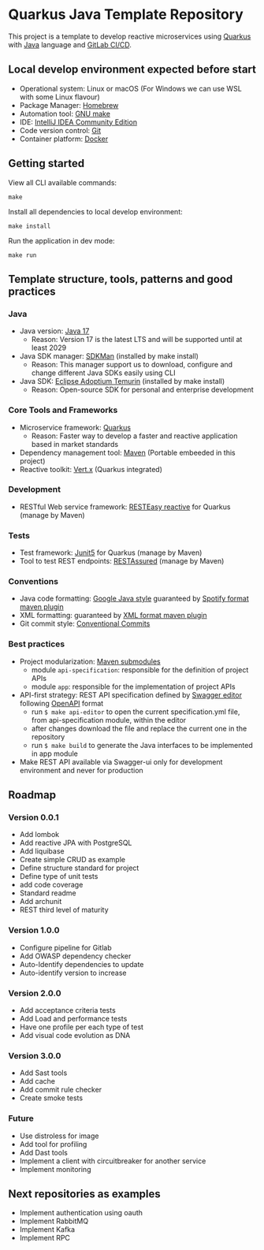 # Quarkus Java Template Repository

This project is a template to develop reactive microservices using [Quarkus](https://quarkus.io/) with [Java](https://docs.oracle.com/en/java/javase/index.html) language and [GitLab CI/CD](https://docs.gitlab.com/ee/ci/).

## Local develop environment expected before start

- Operational system: Linux or macOS (For Windows we can use WSL with some Linux flavour)
- Package Manager: [Homebrew](https://brew.sh/)
- Automation tool: [GNU make](https://www.gnu.org/software/make/manual/make.html) 
- IDE: [IntelliJ IDEA Community Edition](https://www.jetbrains.com/idea/download/?section=mac)
- Code version control: [Git](https://git-scm.com/)
- Container platform: [Docker](https://www.docker.com/)

## Getting started

View all CLI available commands:
```shell script
make
```

Install all dependencies to local develop environment:
```shell script
make install
```

Run the application in dev mode:
```shell script
make run
```

## Template structure, tools, patterns and good practices

### Java 
- Java version: [Java 17](https://jdk.java.net/17/)
  - Reason: Version 17 is the latest LTS and will be supported until at least 2029 
- Java SDK manager: [SDKMan](https://sdkman.io/) (installed by make install)
  - Reason: This manager support us to download, configure and change different Java SDKs easily using CLI
- Java SDK: [Eclipse Adoptium Temurin](https://adoptium.net/) (installed by make install)
  - Reason: Open-source SDK for personal and enterprise development
    
### Core Tools and Frameworks
- Microservice framework: [Quarkus](https://quarkus.io/)
  - Reason: Faster way to develop a faster and reactive application based in market standards  
- Dependency management tool: [Maven](https://maven.apache.org/) (Portable embeeded in this project)
- Reactive toolkit: [Vert.x](https://vertx.io/) (Quarkus integrated)

### Development
- RESTful Web service framework: [RESTEasy reactive](https://jakarta.ee/specifications/restful-ws/3.1/jakarta-restful-ws-spec-3.1.html) for Quarkus (manage by Maven)

### Tests
- Test framework: [Junit5](https://junit.org/junit5/) for Quarkus (manage by Maven)
- Tool to test REST endpoints: [RESTAssured](https://rest-assured.io/) (manage by Maven)

### Conventions
- Java code formatting: [Google Java style](https://google.github.io/styleguide/javaguide.html) guaranteed by [Spotify format maven plugin](https://github.com/spotify/fmt-maven-plugin)
- XML formatting: guaranteed by [XML format maven plugin](https://acegi.github.io/xml-format-maven-plugin/)
- Git commit style: [Conventional Commits](https://www.conventionalcommits.org/)

### Best practices
- Project modularization: [Maven submodules](https://maven.apache.org/guides/mini/guide-multiple-modules.html)
  - module ``api-specification``: responsible for the definition of project APIs
  - module ``app``: responsible for the implementation of project APIs
- API-first strategy: REST API specification defined by [Swagger editor](https://swagger.io/tools/swagger-editor/) following [OpenAPI](https://www.openapis.org/) format
  - run ``$ make api-editor`` to open the current specification.yml file, from api-specification module, within the editor 
  - after changes download the file and replace the current one in the repository
  - run ``$ make build`` to generate the Java interfaces to be implemented in app module
- Make REST API available via Swagger-ui only for development environment and never for production

## Roadmap

### Version 0.0.1
- Add lombok
- Add reactive JPA with PostgreSQL
- Add liquibase
- Create simple CRUD as example
- Define structure standard for project
- Define type of unit tests
- add code coverage
- Standard readme
- Add archunit
- REST third level of maturity

### Version 1.0.0
- Configure pipeline for Gitlab
- Add OWASP dependency checker
- Auto-Identify dependencies to update
- Auto-identify version to increase

### Version 2.0.0
- Add acceptance criteria tests
- Add Load and performance tests
- Have one profile per each type of test
- Add visual code evolution as DNA

### Version 3.0.0
- Add Sast tools
- Add cache
- Add commit rule checker
- Create smoke tests

### Future
- Use distroless for image
- Add tool for profiling
- Add Dast tools
- Implement a client with circuitbreaker for another service
- Implement monitoring

## Next repositories as examples
- Implement authentication using oauth
- Implement RabbitMQ
- Implement Kafka
- Implement RPC
